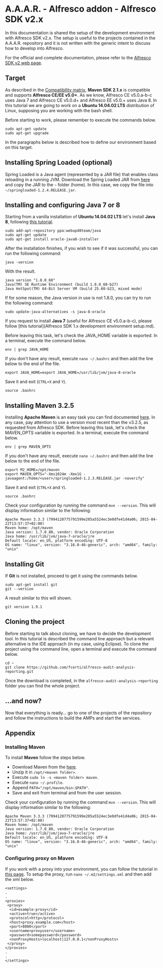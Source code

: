 A.A.A.R. - Alfresco addon - Alfresco SDK v2.x
===

In this documentation is shared the setup of the development environment with Alfresco SDK v2.x. 
The setup is useful to the projects contained in the A.A.A.R. repository and it is not written with the generic intent to discuss how to develop into Alfresco.

For the official and complete documentation, please refer to the [Alfresco SDK v2 web page](http://docs.alfresco.com/5.0/concepts/alfresco-sdk-intro.html).

## Target

As described in the [Compatibility matrix](http://docs.alfresco.com/5.0/concepts/alfresco-sdk-compatibility.html), **Maven SDK 2.1.x** is compatible and supports **Alfresco CE/EE v5.0+**.
As we know, Alfresco CE v5.0.a-b-c uses Java 7 and Alfresco CE v5.0.d+ and Alfresco EE v5.0.+ uses Java 8.
In this tutorial we are going to work on a **Ubuntu 14.04.02 LTS** distribution of Linux, supposing you are working with the bash shell.

Before starting to work, please remember to execute the commands below.

    sudo apt-get update
    sudo apt-get upgrade

In the paragraphs below is described how to define our environment based on this target.

## Installing Spring Loaded (optional)

Spring Loaded is a Java agent (represented by a JAR file) that enables class reloading in a running JVM.
Download the Spring Loaded JAR from [here](https://github.com/spring-projects/spring-loaded) and copy the JAR to the `~` folder (home).
In this case, we copy the file into `~/springloaded-1.2.4.RELEASE.jar`.

## Installing and configuring Java 7 or 8

Starting from a vanilla installation of **Ubuntu 14.04.02 LTS** let's install **Java 8**, following [this tutorial](http://www.webupd8.org/2012/09/install-oracle-java-8-in-ubuntu-via-ppa.html).

    sudo add-apt-repository ppa:webupd8team/java
    sudo apt-get update
    sudo apt-get install oracle-java8-installer

After the installation finishes, if you wish to see if it was successful, you can run the following command:

    java -version

With the result.

    java version "1.8.0_60"
    Java(TM) SE Runtime Environment (build 1.8.0_60-b27)
    Java HotSpot(TM) 64-Bit Server VM (build 25.60-b23, mixed mode)

If for some reason, the Java version in use is not 1.8.0, you can try to run the following command:

    sudo update-java-alternatives -s java-8-oracle

If you request to install **Java 7** (useful for Alfresco CE v5.0.a-b-c), please follow [this tutorial](Alfresco SDK 1.x development environment setup.md).

Before leaving this task, let's check the JAVA_HOME variable is exported.
In a terminal, execute the command below.

    env | grep JAVA_HOME

If you don't have any result, execute `nano ~/.bashrc` and then add the line below to the end of the file.

    export JAVA_HOME=export JAVA_HOME=/usr/lib/jvm/java-8-oracle

Save it and exit (`CTRL+X` and `Y`).

    source .bashrc

## Installing Maven 3.2.5

Installing **Apache Maven** is an easy task you can find documented [here](http://maven.apache.org/install.html).
In any case, pay attention to use a version most recent than the v3.2.5, as requested from Alfresco SDK.
Before leaving this task, let's check the MAVEN_OPTS variable is exported.
In a terminal, execute the command below.

    env | grep MAVEN_OPTS

If you don't have any result, execute `nano ~/.bashrc` and then add the line below to the end of the file.

    export M2_HOME=/opt/maven
    export MAVEN_OPTS="-Xms1024m -Xmx1G -javaagent:/home/<user>/springloaded-1.2.3.RELEASE.jar -noverify"

Save it and exit (`CTRL+X` and `Y`).

    source .bashrc

Check your configuration by running the command `mvn --version`.
This will display information similar to the following:

    Apache Maven 3.3.3 (7994120775791599e205a5524ec3e0dfe41d4a06; 2015-04-22T13:57:37+02:00)
    Maven home: /opt/maven
    Java version: 1.7.0_80, vendor: Oracle Corporation
    Java home: /usr/lib/jvm/java-7-oracle/jre
    Default locale: en_US, platform encoding: UTF-8
    OS name: "linux", version: "3.16.0-46-generic", arch: "amd64", family: "unix"

## Installing Git

If **Git** is not installed, proceed to get it using the commands below.

    sudo apt-get install git
    git --version

A result similar to this will shown.

    git version 1.9.1

## Cloning the project

Before starting to talk about cloning, we have to decide the development tool.
In this tutorial is described the command line approach but a relevant alternative is the IDE approach (in my case, using Eclipse).
To clone the project using the command line, open a terminal and execute the command below.

    cd ~
    git clone https://github.com/fcorti/alfresco-audit-analysis-reporting.git

Once the download is completed, in the `alfresco-audit-analysis-reporting` folder you can find the whole project.

## ...and now?

Now that everything is ready... go to one of the projects of the repository and follow the instructions to build the AMPs and start the services.

## Appendix 

### Installing Maven

To install **Maven** follow the steps below.

- Download Maven from the [here](http://maven.apache.org/download.cgi).
- Unzip it in `/opt/<maven folder>`.
- Execute `sudo ln -s <maven folder> maven`.
- Execute `nano ~/.profile`.
- Append `PATH="/opt/maven/bin:$PATH"`.
- Save and exit from terminal and from the user session.

Check your configuration by running the command `mvn --version`.
This will display information similar to the following:

    Apache Maven 3.3.3 (7994120775791599e205a5524ec3e0dfe41d4a06; 2015-04-22T13:57:37+02:00)
    Maven home: /opt/maven
    Java version: 1.7.0_80, vendor: Oracle Corporation
    Java home: /usr/lib/jvm/java-7-oracle/jre
    Default locale: en_US, platform encoding: UTF-8
    OS name: "linux", version: "3.16.0-46-generic", arch: "amd64", family: "unix"

### Configuring proxy on Maven

If you work with a proxy into your environment, you can follow the tutorial in [this page](https://maven.apache.org/guides/mini/guide-proxies.html).
To setup the proxy, run `nano ~/.m2/settings.xml` and then add the xml below.

    <settings>
    .
    .
    <proxies>
     <proxy>
      <id>example-proxy</id>
      <active>true</active>
      <protocol>http</protocol>
      <host>proxy.example.com</host>
      <port>8080</port>
      <username>proxyuser</username>
      <password>somepassword</password>
      <nonProxyHosts>localhost|127.0.0.1</nonProxyHosts>
     </proxy>
    </proxies>
    .
    .
    </settings>
